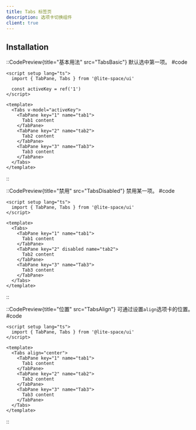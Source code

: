 ```yaml
---
title: Tabs 标签页
description: 选项卡切换组件
client: true
---
```


## Installation

::CodePreview{title="基本用法" src="TabsBasic"}
默认选中第一项。
#code
```vue
<script setup lang="ts">
  import { TabPane, Tabs } from '@lite-space/ui'

  const activeKey = ref('1')
</script>

<template>
  <Tabs v-model="activeKey">
    <TabPane key="1" name="tab1">
      Tab1 content
    </TabPane>
    <TabPane key="2" name="tab2">
      Tab2 content
    </TabPane>
    <TabPane key="3" name="Tab3">
      Tab3 content
    </TabPane>
  </Tabs>
</template>
```
::

::CodePreview{title="禁用" src="TabsDisabled"}
禁用某一项。
#code
```vue
<script setup lang="ts">
  import { TabPane, Tabs } from '@lite-space/ui'
</script>

<template>
  <Tabs>
    <TabPane key="1" name="tab1">
      Tab1 content
    </TabPane>
    <TabPane key="2" disabled name="tab2">
      Tab2 content
    </TabPane>
    <TabPane key="3" name="Tab3">
      Tab3 content
    </TabPane>
  </Tabs>
</template>
```
::

::CodePreview{title="位置" src="TabsAlign"}
可通过设置`align`选项卡的位置。
#code
```vue
<script setup lang="ts">
  import { TabPane, Tabs } from '@lite-space/ui'
</script>

<template>
  <Tabs align="center">
    <TabPane key="1" name="tab1">
      Tab1 content
    </TabPane>
    <TabPane key="2" name="tab2">
      Tab2 content
    </TabPane>
    <TabPane key="3" name="Tab3">
      Tab3 content
    </TabPane>
  </Tabs>
</template>
```
::

